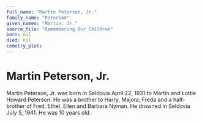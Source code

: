 ```yaml
---
full_name: "Martin Peterson, Jr."
family_name: "Peterson"
given_names: "Martin, Jr."
source_file: "Remembering Our Children"
born: nil
died: nil
cemetry_plot: 
---
```

# Martin Peterson, Jr.

Martin Peterson, Jr. was born in Seldovia April 22, 1931 to Martin and
Lottie Howard Peterson. He was a brother to Harry, Majora, Freda and a
half-brother of Fred, Ethel, Ellen and Barbara Nyman. He drowned in
Seldovia July 5, 1941. He was 10 years old.

